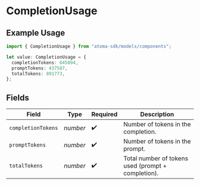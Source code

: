 # CompletionUsage

## Example Usage

```typescript
import { CompletionUsage } from "atoma-sdk/models/components";

let value: CompletionUsage = {
  completionTokens: 645894,
  promptTokens: 437587,
  totalTokens: 891773,
};
```

## Fields

| Field                                              | Type                                               | Required                                           | Description                                        |
| -------------------------------------------------- | -------------------------------------------------- | -------------------------------------------------- | -------------------------------------------------- |
| `completionTokens`                                 | *number*                                           | :heavy_check_mark:                                 | Number of tokens in the completion.                |
| `promptTokens`                                     | *number*                                           | :heavy_check_mark:                                 | Number of tokens in the prompt.                    |
| `totalTokens`                                      | *number*                                           | :heavy_check_mark:                                 | Total number of tokens used (prompt + completion). |